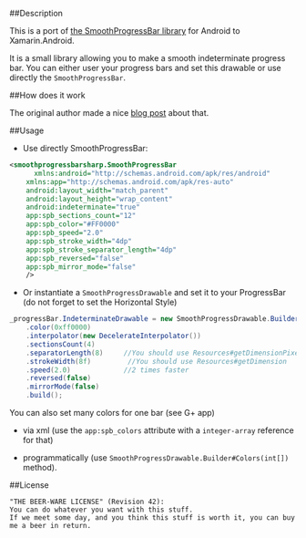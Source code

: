 ##Description

This is a port of [the SmoothProgressBar library] for Android to Xamarin.Android.

It is a small library allowing you to make a smooth indeterminate progress bar. You can either user your progress bars and set this drawable or use directly the `SmoothProgressBar`.

##How does it work

The original author made a nice [blog post] about that.

##Usage

-	Use directly SmoothProgressBar:

```xml
<smoothprogressbarsharp.SmoothProgressBar
	  xmlns:android="http://schemas.android.com/apk/res/android"
  	xmlns:app="http://schemas.android.com/apk/res-auto"
    android:layout_width="match_parent"
    android:layout_height="wrap_content"
    android:indeterminate="true"
    app:spb_sections_count="12"
    app:spb_color="#FF0000"
    app:spb_speed="2.0"
    app:spb_stroke_width="4dp"
    app:spb_stroke_separator_length="4dp"
    app:spb_reversed="false"
    app:spb_mirror_mode="false"
    />
```

-   Or instantiate a `SmoothProgressDrawable` and set it to your ProgressBar (do not forget to set the Horizontal Style)

```java
_progressBar.IndeterminateDrawable = new SmoothProgressDrawable.Builder(context)
    .color(0xff0000)
    .interpolator(new DecelerateInterpolator())
    .sectionsCount(4)
    .separatorLength(8)     //You should use Resources#getDimensionPixelSize
    .strokeWidth(8f)         //You should use Resources#getDimension
    .speed(2.0)             //2 times faster
    .reversed(false)
    .mirrorMode(false)
    .build();
```

You can also set many colors for one bar (see G+ app)

-   via xml (use the `app:spb_colors` attribute with a `integer-array` reference for that)

-   programmatically (use `SmoothProgressDrawable.Builder#Colors(int[])` method).


##License

```
"THE BEER-WARE LICENSE" (Revision 42):
You can do whatever you want with this stuff.
If we meet some day, and you think this stuff is worth it, you can buy me a beer in return.
```

[blog post]: http://antoine-merle.com/blog/2013/11/12/make-your-progressbar-more-smooth/
[the SmoothProgressBar library]: https://github.com/castorflex/SmoothProgressBar/
